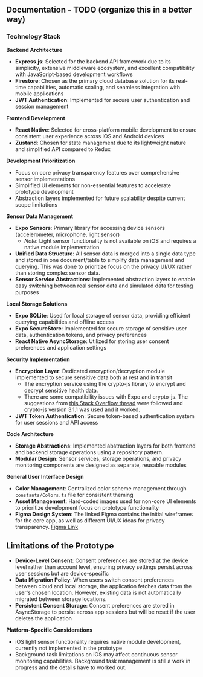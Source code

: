 ## Documentation - TODO (organize this in a better way)

### Technology Stack

**Backend Architecture**

- **Express.js**: Selected for the backend API framework due to its simplicity, extensive middleware ecosystem, and excellent compatibility with JavaScript-based development workflows
- **Firestore**: Chosen as the primary cloud database solution for its real-time capabilities, automatic scaling, and seamless integration with mobile applications
- **JWT Authentication**: Implemented for secure user authentication and session management

**Frontend Development**

- **React Native**: Selected for cross-platform mobile development to ensure consistent user experience across iOS and Android devices
- **Zustand**: Chosen for state management due to its lightweight nature and simplified API compared to Redux

**Development Prioritization**

- Focus on core privacy transparency features over comprehensive sensor implementations
- Simplified UI elements for non-essential features to accelerate prototype development
- Abstraction layers implemented for future scalability despite current scope limitations

**Sensor Data Management**

- **Expo Sensors**: Primary library for accessing device sensors (accelerometer, microphone, light sensor)
  - _Note_: Light sensor functionality is not available on iOS and requires a native module implementation
- **Unified Data Structure**: All sensor data is merged into a single data type and stored in one document/table to simplify data management and querying. This was done to prioritize focus on the privacy UI/UX rather than storing complex sensor data.
- **Sensor Service Abstractions**: Implemented abstraction layers to enable easy switching between real sensor data and simulated data for testing purposes

**Local Storage Solutions**

- **Expo SQLite**: Used for local storage of sensor data, providing efficient querying capabilities and offline access
- **Expo SecureStore**: Implemented for secure storage of sensitive user data, authentication tokens, and privacy preferences
- **React Native AsyncStorage**: Utilized for storing user consent preferences and application settings

**Security Implementation**

- **Encryption Layer**: Dedicated encryption/decryption module implemented to secure sensitive data both at rest and in transit
  - The encryption service using the crypto-js library to encrypt and decrypt sensitive health data.
  - There are some compatibility issues with Expo and crypto-js. The suggestions from [this Stack Overflow thread](https://stackoverflow.com/questions/60733815/how-to-encrypt-data-in-react-native-using-expo) were followed and crypto-js version 3.1.1 was used and it worked.
- **JWT Token Authentication**: Secure token-based authentication system for user sessions and API access

**Code Architecture**

- **Storage Abstractions**: Implemented abstraction layers for both frontend and backend storage operations using a repository pattern.
- **Modular Design**: Sensor services, storage operations, and privacy monitoring components are designed as separate, reusable modules

**General User Interface Design**

- **Color Management**: Centralized color scheme management through `constants/Colors.ts` file for consistent theming
- **Asset Management**: Hard-coded images used for non-core UI elements to prioritize development focus on prototype functionality
- **Figma Design System**: The linked Figma contains the initial wireframes for the core app, as well as different UI/UX ideas for privacy transparency. [Figma Link](https://www.figma.com/design/49HUNoDLrUx78XTzayYGG9/Sleep-Tracker-UI?node-id=80-5303&t=y4efP4qqNS29Ij3E-0)

## Limitations of the Prototype

- **Device-Level Consent**: Consent preferences are stored at the device level rather than account level, ensuring privacy settings persist across user sessions but are device-specific
- **Data Migration Policy**: When users switch consent preferences between cloud and local storage, the application fetches data from the user's chosen location. However, existing data is not automatically migrated between storage locations.
- **Persistent Consent Storage**: Consent preferences are stored in AsyncStorage to persist across app sessions but will be reset if the user deletes the application

**Platform-Specific Considerations**

- iOS light sensor functionality requires native module development, currently not implemented in the prototype
- Background task limitations on iOS may affect continuous sensor monitoring capabilities. Background task management is still a work in progress and the details have to worked out.
